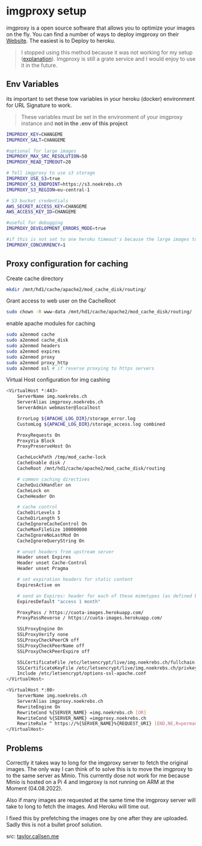 # imgproxy setup

imgproxy is a open source software that allows you to optimize your images on the fly. You can find a number of ways to deploy imgproxy on their [Website](https://imgproxy.net/). The easiest is to Deploy to heroku.

> I stopped using this method because it was not working for my setup ([explanation](#problems)). Imgproxy is still a grate service and I would enjoy to use it in the future.

## Env Variables

its important to set these tow variables in your heroku (docker) environment for URL Signature to work.

> These variables must be set in the environment of your imgproxy instance and **not in the .env of this project**

```bash
IMGPROXY_KEY=CHANGEME
IMGPROXY_SALT=CHANGEME

#optional for large images
IMGPROXY_MAX_SRC_RESOLUTION=50
IMGPROXY_READ_TIMEOUT=20

# Tell imgproxy to use s3 storage
IMGPROXY_USE_S3=true
IMGPROXY_S3_ENDPOINT=https://s3.noekrebs.ch
IMGPROXY_S3_REGION=eu-central-1

# S3 bucket credentials
AWS_SECRET_ACCESS_KEY=CHANGEME
AWS_ACCESS_KEY_ID=CHANGEME

#useful for debugging
IMGPROXY_DEVELOPMENT_ERRORS_MODE=true

#if this is not set to one heroku timeout's because the large images took to long to fetch simultaneously
IMGPROXY_CONCURRENCY=1
```

## Proxy configuration for caching

Create cache directory

```bash
mkdir /mnt/hd1/cache/apache2/mod_cache_disk/routing/
```

Grant access to web user on the CacheRoot

```bash
sudo chown -R www-data /mnt/hd1/cache/apache2/mod_cache_disk/routing/
```

enable apache modules for caching

```bash
sudo a2enmod cache
sudo a2enmod cache_disk
sudo a2enmod headers
sudo a2enmod expires
sudo a2enmod proxy
sudo a2enmod proxy_http
sudo a2enmod ssl # if reverse proxying to https servers
```

Virtual Host configuration for img cashing

```bash                                                               /etc/apache2/sites-available/ch.noekrebs.imgporoxy.conf *
<VirtualHost *:443>
    ServerName img.noekrebs.ch
    ServerAlias imgproxy.noekrebs.ch
    ServerAdmin webmaster@localhost

    ErrorLog ${APACHE_LOG_DIR}/storage_error.log
    CustomLog ${APACHE_LOG_DIR}/storage_access.log combined

    ProxyRequests On
    ProxyVia Block
    ProxyPreserveHost On

    CacheLockPath /tmp/mod_cache-lock
    CacheEnable disk /
    CacheRoot /mnt/hd1/cache/apache2/mod_cache_disk/routing

    # common caching directives
    CacheQuickHandler on
    CacheLock on
    CacheHeader On

    # cache control
    CacheDirLevels 3
    CacheDirLength 5
    CacheIgnoreCacheControl On
    CacheMaxFileSize 100000000
    CacheIgnoreNoLastMod On
    CacheIgnoreQueryString On

    # unset headers from upstream server
    Header unset Expires
    Header unset Cache-Control
    Header unset Pragma

    # set expiration headers for static content
    ExpiresActive on

    # send an Expires: header for each of these mimetypes (as defined by server)
    ExpiresDefault "access 1 month"

    ProxyPass / https://cuota-images.herokuapp.com/
    ProxyPassReverse / https://cuota-images.herokuapp.com/

    SSLProxyEngine On
    SSLProxyVerify none
    SSLProxyCheckPeerCN off
    SSLProxyCheckPeerName off
    SSLProxyCheckPeerExpire off

    SSLCertificateFile /etc/letsencrypt/live/img.noekrebs.ch/fullchain.pem
    SSLCertificateKeyFile /etc/letsencrypt/live/img.noekrebs.ch/privkey.pem
    Include /etc/letsencrypt/options-ssl-apache.conf
</VirtualHost>

<VirtualHost *:80>
    ServerName img.noekrebs.ch
    ServerAlias imgproxy.noekrebs.ch
    RewriteEngine On
    RewriteCond %{SERVER_NAME} =img.noekrebs.ch [OR]
    RewriteCond %{SERVER_NAME} =imgproxy.noekrebs.ch
    RewriteRule ^ https://%{SERVER_NAME}%{REQUEST_URI} [END,NE,R=permanent]
</VirtualHost>
```

## Problems

Correctly it takes way to long for the imgproxy server to fetch the original images. The only way I can think of to solve this is to move the imgproxy to to the same server as Minio. This currently dose not work for me because Minio is hosted on a Pi 4 and imgproxy is not running on ARM at the Moment (04.08.2022).

Also if many images are requested at the same time the imgproxy server will take to long to fetch the images. And Heroku will time out.

I fixed this by prefetching the images one by one after they are uploaded. Sadly this is not a bullet proof solution.

src: [taylor.callsen.me](https://taylor.callsen.me/creating-a-caching-proxy-server-with-apache/)